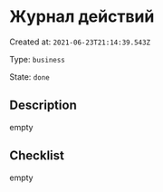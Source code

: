 # Журнал действий

Created at: `2021-06-23T21:14:39.543Z`

Type: `business`

State: `done`

## Description
empty

## Checklist
empty

